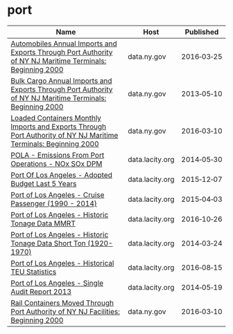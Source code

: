# port

Name | Host | Published
---- | ---- | ---------
[Automobiles Annual Imports and Exports Through Port Authority of NY NJ Maritime Terminals: Beginning 2000](../datasets/u49g-d7hw.md) | data.ny.gov | 2016&#x2011;03&#x2011;25
[Bulk Cargo Annual Imports and Exports Through Port Authority of NY NJ Maritime Terminals: Beginning 2000](../datasets/xzpp-jacs.md) | data.ny.gov | 2013&#x2011;05&#x2011;10
[Loaded Containers Monthly Imports and Exports Through Port Authority of NY NJ Maritime Terminals: Beginning 2000](../datasets/629s-5a55.md) | data.ny.gov | 2016&#x2011;03&#x2011;10
[POLA - Emissions From Port Operations - NOx SOx DPM](../datasets/k98w-s24w.md) | data.lacity.org | 2014&#x2011;05&#x2011;30
[Port Of Los Angeles - Adopted Budget Last 5 Years](../datasets/du8q-hww5.md) | data.lacity.org | 2015&#x2011;12&#x2011;07
[Port of Los Angeles - Cruise Passenger (1990 - 2014)](../datasets/jmt8-y5rm.md) | data.lacity.org | 2015&#x2011;04&#x2011;03
[Port of Los Angeles - Historic Tonage Data MMRT](../datasets/i9rh-q5gx.md) | data.lacity.org | 2016&#x2011;10&#x2011;26
[Port of Los Angeles - Historic Tonage Data Short Ton (1920-1970)](../datasets/5a4i-e2zs.md) | data.lacity.org | 2014&#x2011;03&#x2011;24
[Port of Los Angeles - Historical TEU Statistics](../datasets/38a8-tm7u.md) | data.lacity.org | 2016&#x2011;08&#x2011;15
[Port of Los Angeles - Single Audit Report 2013](../datasets/xhx7-hr4h.md) | data.lacity.org | 2014&#x2011;05&#x2011;19
[Rail Containers Moved Through Port Authority of NY NJ Facilities: Beginning 2000](../datasets/v6t6-eb7h.md) | data.ny.gov | 2016&#x2011;03&#x2011;10

